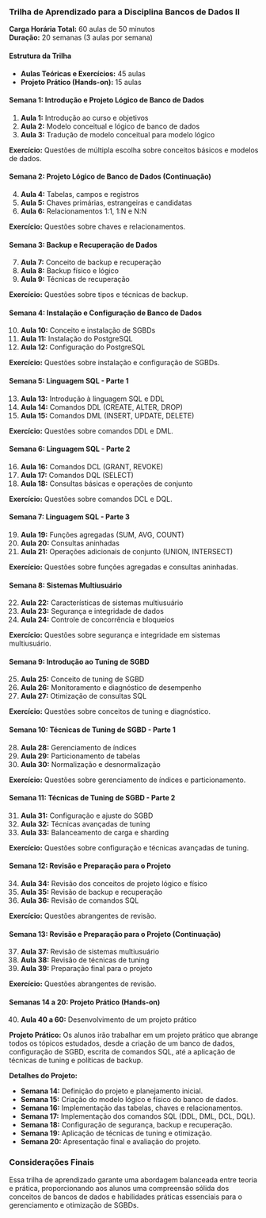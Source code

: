 ### Trilha de Aprendizado para a Disciplina Bancos de Dados II

**Carga Horária Total:** 60 aulas de 50 minutos  
**Duração:** 20 semanas (3 aulas por semana)

#### Estrutura da Trilha

- **Aulas Teóricas e Exercícios:** 45 aulas
- **Projeto Prático (Hands-on):** 15 aulas

#### Semana 1: Introdução e Projeto Lógico de Banco de Dados
1. **Aula 1:** Introdução ao curso e objetivos
2. **Aula 2:** Modelo conceitual e lógico de banco de dados
3. **Aula 3:** Tradução de modelo conceitual para modelo lógico

**Exercício:** Questões de múltipla escolha sobre conceitos básicos e modelos de dados.

#### Semana 2: Projeto Lógico de Banco de Dados (Continuação)
4. **Aula 4:** Tabelas, campos e registros
5. **Aula 5:** Chaves primárias, estrangeiras e candidatas
6. **Aula 6:** Relacionamentos 1:1, 1:N e N:N

**Exercício:** Questões sobre chaves e relacionamentos.

#### Semana 3: Backup e Recuperação de Dados
7. **Aula 7:** Conceito de backup e recuperação
8. **Aula 8:** Backup físico e lógico
9. **Aula 9:** Técnicas de recuperação

**Exercício:** Questões sobre tipos e técnicas de backup.

#### Semana 4: Instalação e Configuração de Banco de Dados
10. **Aula 10:** Conceito e instalação de SGBDs
11. **Aula 11:** Instalação do PostgreSQL
12. **Aula 12:** Configuração do PostgreSQL

**Exercício:** Questões sobre instalação e configuração de SGBDs.

#### Semana 5: Linguagem SQL - Parte 1
13. **Aula 13:** Introdução à linguagem SQL e DDL
14. **Aula 14:** Comandos DDL (CREATE, ALTER, DROP)
15. **Aula 15:** Comandos DML (INSERT, UPDATE, DELETE)

**Exercício:** Questões sobre comandos DDL e DML.

#### Semana 6: Linguagem SQL - Parte 2
16. **Aula 16:** Comandos DCL (GRANT, REVOKE)
17. **Aula 17:** Comandos DQL (SELECT)
18. **Aula 18:** Consultas básicas e operações de conjunto

**Exercício:** Questões sobre comandos DCL e DQL.

#### Semana 7: Linguagem SQL - Parte 3
19. **Aula 19:** Funções agregadas (SUM, AVG, COUNT)
20. **Aula 20:** Consultas aninhadas
21. **Aula 21:** Operações adicionais de conjunto (UNION, INTERSECT)

**Exercício:** Questões sobre funções agregadas e consultas aninhadas.

#### Semana 8: Sistemas Multiusuário
22. **Aula 22:** Características de sistemas multiusuário
23. **Aula 23:** Segurança e integridade de dados
24. **Aula 24:** Controle de concorrência e bloqueios

**Exercício:** Questões sobre segurança e integridade em sistemas multiusuário.

#### Semana 9: Introdução ao Tuning de SGBD
25. **Aula 25:** Conceito de tuning de SGBD
26. **Aula 26:** Monitoramento e diagnóstico de desempenho
27. **Aula 27:** Otimização de consultas SQL

**Exercício:** Questões sobre conceitos de tuning e diagnóstico.

#### Semana 10: Técnicas de Tuning de SGBD - Parte 1
28. **Aula 28:** Gerenciamento de índices
29. **Aula 29:** Particionamento de tabelas
30. **Aula 30:** Normalização e desnormalização

**Exercício:** Questões sobre gerenciamento de índices e particionamento.

#### Semana 11: Técnicas de Tuning de SGBD - Parte 2
31. **Aula 31:** Configuração e ajuste do SGBD
32. **Aula 32:** Técnicas avançadas de tuning
33. **Aula 33:** Balanceamento de carga e sharding

**Exercício:** Questões sobre configuração e técnicas avançadas de tuning.

#### Semana 12: Revisão e Preparação para o Projeto
34. **Aula 34:** Revisão dos conceitos de projeto lógico e físico
35. **Aula 35:** Revisão de backup e recuperação
36. **Aula 36:** Revisão de comandos SQL

**Exercício:** Questões abrangentes de revisão.

#### Semana 13: Revisão e Preparação para o Projeto (Continuação)
37. **Aula 37:** Revisão de sistemas multiusuário
38. **Aula 38:** Revisão de técnicas de tuning
39. **Aula 39:** Preparação final para o projeto

**Exercício:** Questões abrangentes de revisão.

#### Semanas 14 a 20: Projeto Prático (Hands-on)
40. **Aula 40 a 60:** Desenvolvimento de um projeto prático

**Projeto Prático:** Os alunos irão trabalhar em um projeto prático que abrange todos os tópicos estudados, desde a criação de um banco de dados, configuração de SGBD, escrita de comandos SQL, até a aplicação de técnicas de tuning e políticas de backup.

**Detalhes do Projeto:**
- **Semana 14:** Definição do projeto e planejamento inicial.
- **Semana 15:** Criação do modelo lógico e físico do banco de dados.
- **Semana 16:** Implementação das tabelas, chaves e relacionamentos.
- **Semana 17:** Implementação dos comandos SQL (DDL, DML, DCL, DQL).
- **Semana 18:** Configuração de segurança, backup e recuperação.
- **Semana 19:** Aplicação de técnicas de tuning e otimização.
- **Semana 20:** Apresentação final e avaliação do projeto.

### Considerações Finais

Essa trilha de aprendizado garante uma abordagem balanceada entre teoria e prática, proporcionando aos alunos uma compreensão sólida dos conceitos de bancos de dados e habilidades práticas essenciais para o gerenciamento e otimização de SGBDs.